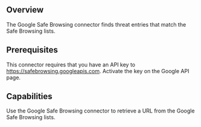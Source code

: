 ## Overview

The Google Safe Browsing connector finds threat entries that match the Safe Browsing lists.

## Prerequisites

This connector requires that you have an API key to https://safebrowsing.googleapis.com. Activate the key on the Google API page. 

## Capabilities

Use the Google Safe Browsing connector to retrieve a URL from the Google Safe Browsing lists.
